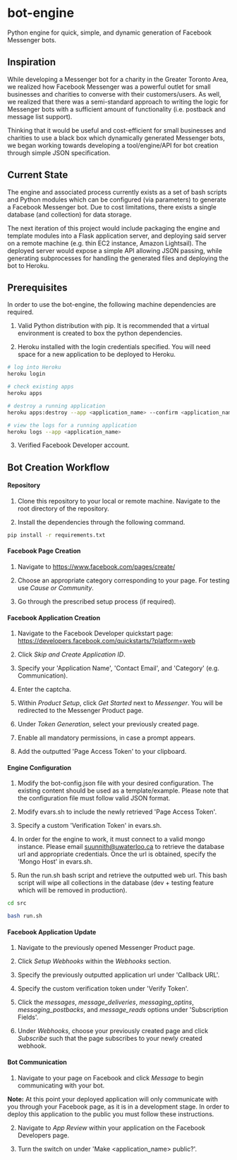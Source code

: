 # bot-engine

Python engine for quick, simple, and dynamic generation of Facebook Messenger bots.

## Inspiration
While developing a Messenger bot for a charity in the Greater Toronto Area, we realized how Facebook Messenger was a powerful outlet for small businesses and charities to converse with their customers/users. As well, we realized that there was a semi-standard approach to writing the logic for Messenger bots with a sufficient amount of functionality (i.e. postback and message list support).

Thinking that it would be useful and cost-efficient for small businesses and charities to use a black box which dynamically generated Messenger bots, we began working towards developing a tool/engine/API for bot creation through simple JSON specification.

## Current State

The engine and associated process currently exists as a set of bash scripts and Python modules which can be configured (via parameters) to generate a Facebook Messenger bot. Due to cost limitations, there exists a single database (and collection) for data storage. 

The next iteration of this project would include packaging the engine and template modules into a Flask application server, and deploying said server on a remote machine (e.g. thin EC2 instance, Amazon Lightsail). The deployed server would expose a simple API allowing JSON passing, while generating subprocesses for handling the generated files and deploying the bot to Heroku.

## Prerequisites
In order to use the bot-engine, the following machine dependencies are required.

1. Valid Python distribution with pip. It is recommended that a virtual environment is created to box the python dependencies.

2. Heroku installed with the login credentials specified. You will need space for a new application to be deployed to Heroku.

```bash
# log into Heroku 
heroku login

# check existing apps
heroku apps

# destroy a running application
heroku apps:destroy --app <application_name> --confirm <application_name>

# view the logs for a running application
heroku logs --app <application_name>
```

3. Verified Facebook Developer account.

## Bot Creation Workflow

#### Repository

1. Clone this repository to your local or remote machine. Navigate to the root directory of the repository.

2. Install the dependencies through the following command.

```bash
pip install -r requirements.txt
```

#### Facebook Page Creation

1. Navigate to https://www.facebook.com/pages/create/

2. Choose an appropriate category corresponding to your page. For testing use *Cause or Community*.

3. Go through the prescribed setup process (if required).

#### Facebook Application Creation

1. Navigate to the Facebook Developer quickstart page: https://developers.facebook.com/quickstarts/?platform=web

2. Click *Skip and Create Application ID*.

3. Specify your 'Application Name', 'Contact Email', and 'Category' (e.g. Communication).

4. Enter the captcha.

5. Within *Product Setup*, click *Get Started* next to *Messenger*. You will be redirected to the Messenger Product page.

6. Under *Token Generation*, select your previously created page.

7. Enable all mandatory permissions, in case a prompt appears.

8. Add the outputted 'Page Access Token' to your clipboard.

#### Engine Configuration

1. Modify the bot-config.json file with your desired configuration. The existing content should be used as a template/example. Please note that the configuration file must follow valid JSON format.

2. Modify evars.sh to include the newly retrieved 'Page Access Token'.

3. Specify a custom 'Verification Token' in evars.sh.

4. In order for the engine to work, it must connect to a valid mongo instance. Please email suunnith@uwaterloo.ca to retrieve the database url and appropriate credentials. Once the url is obtained, specify the 'Mongo Host' in evars.sh.

5. Run the run.sh bash script and retrieve the outputted web url. This bash script will wipe all collections in the database (dev + testing feature which will be removed in production).

```bash
cd src

bash run.sh
```

#### Facebook Application Update

1. Navigate to the previously opened Messenger Product page. 

2. Click *Setup Webhooks* within the *Webhooks* section.

3. Specify the previously outputted application url under 'Callback URL'.

4. Specify the custom verification token under 'Verify Token'.

5. Click the *messages*, *message_deliveries*, *messaging_optins*, *messaging_postbacks*, and *message_reads* options under 'Subscription Fields'.

6. Under *Webhooks*, choose your previously created page and click *Subscribe* such that the page subscribes to your newly created webhook.

#### Bot Communication

1. Navigate to your page on Facebook and click *Message* to begin communicating with your bot.

**Note:** At this point your deployed application will only communicate with you through your Facebook page, as it is in a development stage. In order to deploy this application to the public you must follow these instructions.

2. Navigate to *App Review* within your application on the Facebook Developers page.

3. Turn the switch on under 'Make <application_name> public?'.
